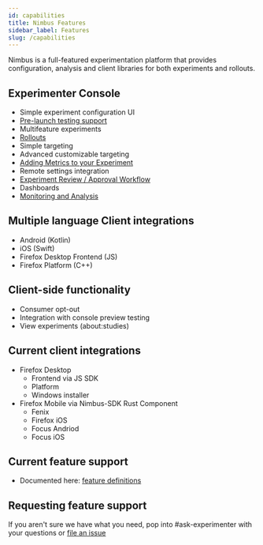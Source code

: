 ```yaml
---
id: capabilities
title: Nimbus Features
sidebar_label: Features
slug: /capabilities
---
```


Nimbus is a full-featured experimentation platform that provides configuration, analysis and client libraries for both experiments and rollouts.

## Experimenter Console
- Simple experiment configuration UI
- [Pre-launch testing support](/previewing-experiments)
- Multifeature experiments
- [Rollouts](/deep-dives/experimenter/rollouts.mdx)
- Simple targeting
- Advanced customizable targeting
- [Adding Metrics to your Experiment](/deep-dives/jetstream/metrics)
- Remote settings integration
- [Experiment Review / Approval Workflow](/access)
- Dashboards
- [Monitoring and Analysis](/deep-dives/jetstream/overview)

## Multiple language Client integrations
- Android (Kotlin)
- iOS (Swift)
- Firefox Desktop Frontend (JS)
- Firefox Platform (C++)

## Client-side functionality
- Consumer opt-out
- Integration with console preview testing
- View experiments (about:studies)

## Current client integrations
- Firefox Desktop
  - Frontend via JS SDK
  - Platform
  - Windows installer
- Firefox Mobile via Nimbus-SDK Rust Component
  - Fenix
  - Firefox iOS
  - Focus Andriod
  - Focus iOS

## Current feature support
- Documented here: [feature definitions](https://experimenter.info/feature-definition)

## Requesting feature support
If you aren't sure we have what you need, pop into #ask-experimenter with your questions or [file an issue](https://mozilla-hub.atlassian.net/secure/CreateIssueDetails!init.jspa?pid=10203&issuetype=10097) 
